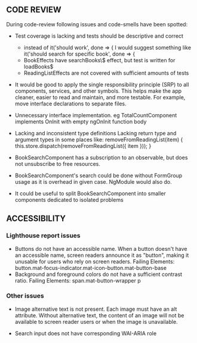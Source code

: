 ## CODE REVIEW

During code-review following issues and code-smells have been spotted:

- Test coverage is lacking and tests should be descriptive and correct

  - instead of
    it('should work', done => {
    I would suggest something like
    it('should search for specific book', done => {
  - BookEffects have searchBooks\\\$ effect, but test is written for loadBooks\$
  - ReadingListEffects are not covered with sufficient amounts of tests

- It would be good to apply the single responsibility principle (SRP) to all components, services, and other symbols. This helps make the app cleaner, easier to read and maintain, and more testable.
  For example, move interface declarations to separate files.

- Unnecessary interface implementation.
  eg TotalCountComponent implements OnInit with empty ngOnInit function body

- Lacking and inconsistent type definitions
  Lacking return type and argument types in some places like:
  removeFromReadingList(item) {
  this.store.dispatch(removeFromReadingList({ item }));
  }

- BookSearchComponent has a subscription to an observable, but does not unsubscribe to free resources.

- BookSearchComponent's search could be done without FormGroup usage as it is overhead in given case. NgModule would also do.

- It could be useful to split BookSearchComponent into smaller components dedicated to isolated problems

## ACCESSIBILITY

### Lighthouse report issues

- Buttons do not have an accessible name.
  When a button doesn't have an accessible name, screen readers announce it as "button", making it unusable for users who rely on screen readers.
  Failing Elements:
  button.mat-focus-indicator.mat-icon-button.mat-button-base
- Background and foreground colors do not have a sufficient contrast ratio.
  Failing Elements:
  span.mat-button-wrapper
  p

### Other issues

- Image alternative text is not present.
  Each image must have an alt attribute. Without alternative text, the content of an image will not be available to screen reader users or when the image is unavailable.

- Search input does not have corresponding WAI-ARIA role

